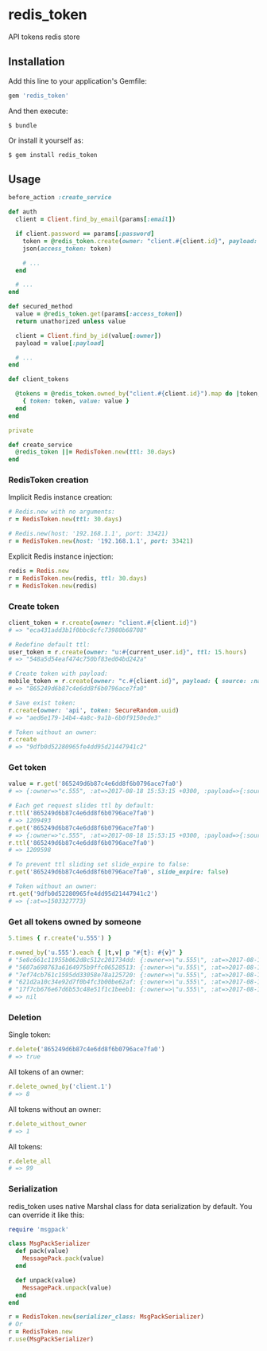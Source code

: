 # redis_token

API tokens redis store

## Installation

Add this line to your application's Gemfile:

```ruby
gem 'redis_token'
```

And then execute:

    $ bundle

Or install it yourself as:

    $ gem install redis_token

## Usage

```ruby
before_action :create_service

def auth
  client = Client.find_by_email(params[:email])

  if client.password == params[:password]
    token = @redis_token.create(owner: "client.#{client.id}", payload: { source: :native })
    json(access_token: token)

    # ...
  end

  # ...
end

def secured_method
  value = @redis_token.get(params[:access_token])
  return unathorized unless value

  client = Client.find_by_id(value[:owner])
  payload = value[:payload]

  # ...
end

def client_tokens

  @tokens = @redis_token.owned_by("client.#{client.id}").map do |token, value|
    { token: token, value: value }
  end
end

private

def create_service
  @redis_token ||= RedisToken.new(ttl: 30.days)
end
```

### RedisToken creation

Implicit Redis instance creation:

```ruby
# Redis.new with no arguments:
r = RedisToken.new(ttl: 30.days)

# Redis.new(host: '192.168.1.1', port: 33421)
r = RedisToken.new(host: '192.168.1.1', port: 33421)
```

Explicit Redis instance injection:

```ruby
redis = Redis.new
r = RedisToken.new(redis, ttl: 30.days)
r = RedisToken.new(redis)
```

### Create token

```ruby
client_token = r.create(owner: "client.#{client.id}")
# => "eca431add3b1f0bbc6cfc73980b68708"

# Redefine default ttl:
user_token = r.create(owner: "u:#{current_user.id}", ttl: 15.hours)
# => "548a5d54eaf474c750bf83ed04bd242a"

# Create token with payload:
mobile_token = r.create(owner: "c.#{client.id}", payload: { source: :native })
# => "865249d6b87c4e6dd8f6b0796ace7fa0"

# Save exist token:
r.create(owner: 'api', token: SecureRandom.uuid)
# => "aed6e179-14b4-4a8c-9a1b-6b0f9150ede3"

# Token without an owner:
r.create
# => "9dfb0d52280965fe4dd95d21447941c2"
```

### Get token

```ruby
value = r.get('865249d6b87c4e6dd8f6b0796ace7fa0')
# => {:owner=>"c.555", :at=>2017-08-18 15:53:15 +0300, :payload=>{:source=>:native}}

# Each get request slides ttl by default:
r.ttl('865249d6b87c4e6dd8f6b0796ace7fa0')
# => 1209493
r.get('865249d6b87c4e6dd8f6b0796ace7fa0')
# => {:owner=>"c.555", :at=>2017-08-18 15:53:15 +0300, :payload=>{:source=>:native}}
r.ttl('865249d6b87c4e6dd8f6b0796ace7fa0')
# => 1209598

# To prevent ttl sliding set slide_expire to false:
r.get('865249d6b87c4e6dd8f6b0796ace7fa0', slide_expire: false)

# Token without an owner:
rt.get('9dfb0d52280965fe4dd95d21447941c2')
# => {:at=>1503327773}
```

### Get all tokens owned by someone

```ruby
5.times { r.create('u.555') }

r.owned_by('u.555').each { |t,v| p "#{t}: #{v}" }
# "5e8c661c11955b062d8c512c201734dd: {:owner=>\"u.555\", :at=>2017-08-18 16:02:10 +0300}"
# "5607a698763a6164975b9ffc06528513: {:owner=>\"u.555\", :at=>2017-08-18 16:02:10 +0300}"
# "7ef74cb761c1595dd33058e78a125720: {:owner=>\"u.555\", :at=>2017-08-18 16:02:10 +0300}"
# "621d2a10c34e92d7f0b4fc3b00be62af: {:owner=>\"u.555\", :at=>2017-08-18 16:02:10 +0300}"
# "17f7cb676e67d6b53c48e51f1c1beeb1: {:owner=>\"u.555\", :at=>2017-08-18 16:02:10 +0300}"
# => nil
```

### Deletion

Single token:
```ruby
r.delete('865249d6b87c4e6dd8f6b0796ace7fa0')
# => true
```

All tokens of an owner:
```ruby
r.delete_owned_by('client.1')
# => 8
```

All tokens without an owner:
```ruby
r.delete_without_owner
# => 1
```

All tokens:
```ruby
r.delete_all
# => 99
```

### Serialization

redis_token uses native Marshal class for data serialization by default. You can override it like this:

```ruby
require 'msgpack'

class MsgPackSerializer
  def pack(value)
    MessagePack.pack(value)
  end

  def unpack(value)
    MessagePack.unpack(value)
  end
end

r = RedisToken.new(serializer_class: MsgPackSerializer)
# Or
r = RedisToken.new
r.use(MsgPackSerializer)
```
